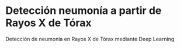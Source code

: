 # Detección neumonía a partir de Rayos X de Tórax
Detección de neumonía en Rayos X de Tórax mediante Deep Learning
